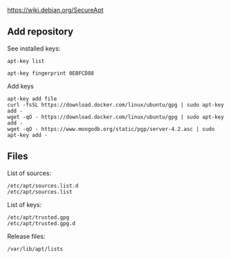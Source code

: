 

https://wiki.debian.org/SecureApt


Add repository
--------------------------------------------------------------------------------

See installed keys:

    apt-key list

    apt-key fingerprint 0EBFCD88


Add keys

    apt-key add file
    curl -fsSL https://download.docker.com/linux/ubuntu/gpg | sudo apt-key add -
    wget -qO - https://download.docker.com/linux/ubuntu/gpg | sudo apt-key add -
    wget -qO - https://www.mongodb.org/static/pgp/server-4.2.asc | sudo apt-key add -



Files
--------------------------------------------------------------------------------

List of sources:

    /etc/apt/sources.list.d
    /etc/apt/sources.list

List of keys:

    /etc/apt/trusted.gpg
    /etc/apt/trusted.gpg.d

Release files:

    /var/lib/apt/lists
